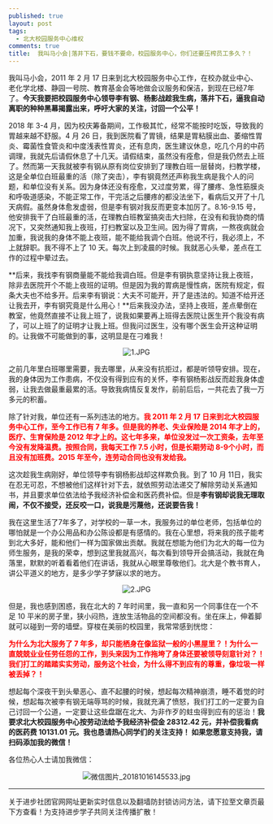 ```yaml
---
published: true
layout: post
tags:
  - 北大校园服务中心维权
comments: true
title:  我叫马小会|落井下石，要钱不要命，校园服务中心，你们还要压榨员工多久？！ 
---
```


我叫马小会，2011 年 2 月 17 日来到北大校园服务中心工作，在校办就业中心、老化学北楼、静园一号院、教育基金会等地做会议服务和保洁，到现在已经7年了。**今天我要把校园服务中心领导李有钢、杨影战趁我生病，落井下石，逼我自动离职的种种黑幕揭露出来，呼吁大家的关注，讨回一个公平！**

2018 年 3-4 月，因为校庆筹备期间，工作极其忙，经常不能按时吃饭，导致我的胃越来越不舒服。4 月 26 日，我到医院看了胃镜，结果是胃粘膜出血、萎缩性胃炎、霉菌性食管炎和中度浅表性胃炎，还有息肉，医生建议休息，吃几个月的中药调理，我就先后请假休息了十几天。请假结束，虽然没有痊愈，但是我仍然去上班了。然而第一天我就被李有钢从原有岗位安排到了理教白班一层替岗，扫教学楼，这是全单位白班最重的活（除了突击），李有钢竟然还声称我生病是我个人的问题，和单位没有关系。因为身体还没有痊愈，又过度劳累，得了腰疼、急性筋膜炎和呼吸道感染，不能正常工作，干完活之后腰疼的都没法坐下，看病后又开了十几天病假。虽然身体愈发虚弱，但是李有钢对我反而更变本加厉了。8.16-9.15 号，他安排我干了白班最重的活，在理教白班教室搞突击大扫除，在没有和我协商的情况下，又突然通知我上夜班，打扫教室以及卫生间。因为得了胃病，一熬夜病就会加重，我说我的身体不能上夜班，能不能给我调个白班。他说不行，我必须上，不上就辞职。我不得不上了 10 天。每次上到凌晨的时候。我就恶心头晕，差点在工作的过程中晕过去。

**后来，我找李有钢商量能不能给我调白班。但是李有钢执意坚持让我上夜班，除非去医院开个不能上夜班的证明。但是因为我的胃病是慢性病，医院有规定，假条大夫也不给多开。后来李有钢说：大夫不可能开，开了是违法的。知道不给开还让我去开，李有钢究竟是什么用心！**后来我没办法，坚持上夜班，差点晕倒在教室，他竟然直接不让我上班了，说我如果要再上班得去医院让医生开个我没有病了，可以上班了的证明才让我上班。但我问过医生，没有哪个医生会开这种证明的。让我做不可能做到的事，这明显是在刁难我！

<p align="center"><img src="https://i.loli.net/2018/10/16/5bc596a969f69.jpg" alt="1.JPG" title="1.JPG" /></p>

之前几年里白班哪里需要，我去哪里，从来没有抗拒过，都是听领导安排。现在，我的身体因为工作患病，不仅没有得到应有的关怀，李有钢杨影战反而趁我身体虚弱，让我去做最重最累的活。导致我病情反复发作，前前后后，一共花去了我一万多元的积蓄。

除了针对我，单位还有一系列违法的地方。<span style="color:red;font-weight:bold">我 2011 年 2 月 17 日来到北大校园服务中心工作，至今工作已有 7 年多。但是我的养老、失业保险是 2014 年才上的，医疗、生育保险是 2012 年才上的。这七年多来，单位没发过一次工资条，去年至今没有发降温费。按照合同，我每天工作 7.5 小时，但是长期劳动 8-9个小时，而且没有加班费。2015 年至今，连劳动合同也没有发给我。</span>

这次趁我生病刚好，单位领导李有钢杨影战却这样欺负我。到了 10 月 11日，我实在忍无可忍，不想被他们这样针对下去，就依照劳动法递交了解除劳动关系通知书，并且要求单位依法给予我经济补偿金和医药费补偿。但是**李有钢却说我无理取闹，不仅不接受，还反咬一口，说我是污蔑他，还说要告我！**

我在这里生活了7年多了，对学校的一草一木，我服务过的单位老师，包括单位的哪怕就是一个办公用品和办公陈设都是有感情的。我在心里想，将来我的孩子能考到北大多好，能和他们一样为国家做出贡献。我就在想能为他们为北大的每一位为师生服务，是我的荣幸，想到这里我就高兴，每次看到领导开会搞活动，我就在角落里，默默的听着看着他们在讲话，我就从心眼里尊敬他们。北大是个教书育人，讲公平道义的地方，是多少学子梦寐以求的地方。

<p align="center"><img src="https://i.loli.net/2018/10/16/5bc596a9681e0.jpg" alt="2.JPG" title="2.JPG" /></p>

但是，我也感到困惑，我在北大的 7 年时间里，我一直和另一个同事住在一个不足 10 平米的房子里，狭小闷热，连放生活物品的空间都没有。坐在床上，伸着脚就可以碰到一旁的墙壁。穿梭在美丽的校园里，我常常感到恍惚：

<span style="color:red;font-weight:bold">为什么为北大服务了 7 年多，却只能栖身在像监狱一般的小黑屋里？！为什么一直兢兢业业任劳任怨的工作，到头来因为工作拖垮了身体还要被领导刻意针对？！我们打工的踏踏实实劳动，服务这个社会，为什么得不到应有的尊重，像垃圾一样被丢掉？！</span>

想起每个深夜干到头晕恶心、直不起腰的时候，想起每次精神崩溃，睡不着觉的时候，想起每次被李有钢无端辱骂的时候，我就充满了愤怒，我们打工的一定要为自己讨回一个公道，一定要让这些盘踞在北大、为非作歹的蛀虫得到应有的惩治！**我要求北大校园服务中心按劳动法给予我经济补偿金 28312.42 元，并补偿我看病的医药费 10131.01 元。我也恳请热心同学们的关注支持！ 如果您愿意支持我，请扫码添加我的微信！** 

各位热心人士请加我微信：

<p align="center"><img src="https://i.loli.net/2018/10/16/5bc58b7aae383.jpg" alt="微信图片_20181016145533.jpg" title="微信图片_20181016145533.jpg" /></p>


---
关于进步社团官网网址更新实时信息以及翻墙防封锁访问方法，请下拉至文章页最下方查看！为支持进步学子共同关注传播扩散！
